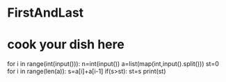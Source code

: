 # FirstAndLast
# cook your dish here
for i in range(int(input())):
    n=int(input())
    a=list(map(int,input().split()))
    st=0
    for i in range(len(a)):
        s=a[i]+a[i-1]
        if(s>st):
            st=s
    print(st)

